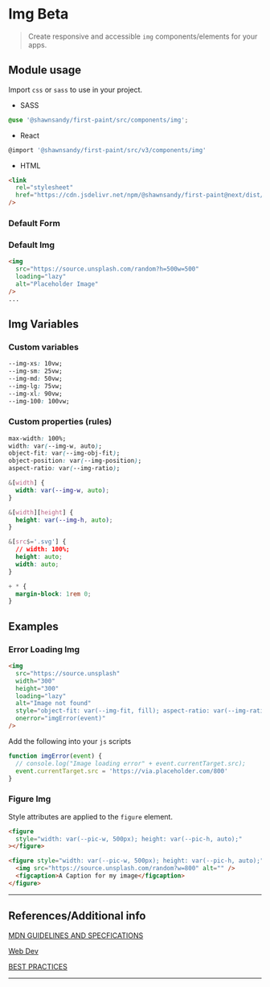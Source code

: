 # Img <span role="note" style="--note: var(--beta)">Beta</span>

> Create responsive and accessible `img` components/elements for your apps.

## Module usage

Import `css` or `sass` to use in your project.

- SASS

```scss
@use '@shawnsandy/first-paint/src/components/img';
```

- React

```jsx
@import '@shawnsandy/first-paint/src/v3/components/img'
```

- HTML

```html
<link
  rel="stylesheet"
  href="https://cdn.jsdelivr.net/npm/@shawnsandy/first-paint@next/dist/css/components/img.min.css"
/>
```

### Default Form

### Default Img

```html preview
<img
  src="https://source.unsplash.com/random?h=500w=500"
  loading="lazy"
  alt="Placeholder Image"
/>
...
```

## Img Variables

### Custom variables

```css
--img-xs: 10vw;
--img-sm: 25vw;
--img-md: 50vw;
--img-lg: 75vw;
--img-xl: 90vw;
--img-100: 100vw;
```

### Custom properties (rules)

```css
max-width: 100%;
width: var(--img-w, auto);
object-fit: var(--img-obj-fit);
object-position: var(--img-position);
aspect-ratio: var(--img-ratio);

&[width] {
  width: var(--img-w, auto);
}

&[width][height] {
  height: var(--img-h, auto);
}

&[src$='.svg'] {
  // width: 100%;
  height: auto;
  width: auto;
}

+ * {
  margin-block: 1rem 0;
}
```

## Examples

### Error Loading Img

```html preview
<img
  src="https://source.unsplash"
  width="300"
  height="300"
  loading="lazy"
  alt="Image not found"
  style="object-fit: var(--img-fit, fill); aspect-ratio: var(--img-ratio, auto 4 / 3); width: 350px; height: 350px;"
  onerror="imgError(event)"
/>
```

Add the following into your `js` scripts

```js
function imgError(event) {
  // console.log("Image loading error" + event.currentTarget.src);
  event.currentTarget.src = 'https://via.placeholder.com/800'
}
```

### Figure Img

Style attributes are applied to the `figure` element.

```html
<figure
  style="width: var(--pic-w, 500px); height: var(--pic-h, auto);"
></figure>
```

```html preview
<figure style="width: var(--pic-w, 500px); height: var(--pic-h, auto);">
  <img src="https://source.unsplash.com/random?w=800" alt="" />
  <figcaption>A Caption for my image</figcaption>
</figure>
```

---

## References/Additional info

[MDN GUIDELINES AND SPECFICATIONS](https://developer.mozilla.org/en-US/docs/Web/HTML/Element/img, ':target="_blank"')

[Web Dev](https://web.dev/learn/design/responsive-images/, ':target="_blank"')

[BEST PRACTICES](https://www.w3.org/TR/wai-aria-practices/#aria_ex ':target="_blank"')

---
